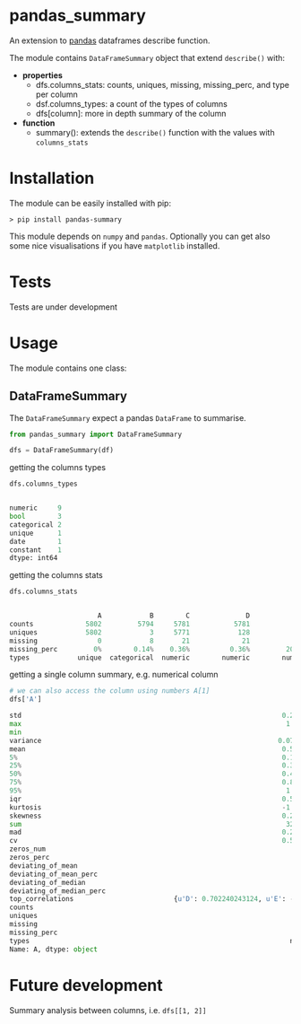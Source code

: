 # pandas_summary
An extension to [pandas](http://pandas.pydata.org/) dataframes describe function.

The module contains `DataFrameSummary` object that extend `describe()` with:

 * **properties**
    * dfs.columns_stats: counts, uniques, missing, missing_perc, and type per column
    * dsf.columns_types: a count of the types of columns
    * dfs[column]: more in depth summary of the column
 * **function**
    * summary(): extends the `describe()` function with the values with `columns_stats`
 

# Installation
The module can be easily installed with pip:

```conslole
> pip install pandas-summary
```

This module depends on `numpy` and `pandas`. Optionally you can get also some nice visualisations if you have `matplotlib` installed.

# Tests
Tests are under development

# Usage
The module contains one class:

## DataFrameSummary

The `DataFrameSummary` expect a pandas `DataFrame` to summarise.

```python
from pandas_summary import DataFrameSummary

dfs = DataFrameSummary(df)
```

getting the columns types

```python
dfs.columns_types


numeric     9
bool        3
categorical 2
unique      1
date        1
constant    1
dtype: int64
```

getting the columns stats

```python
dfs.columns_stats


                      A            B        C              D              E 
counts             5802         5794     5781           5781           4617   
uniques            5802            3     5771            128            121   
missing               0            8       21             21           1185   
missing_perc         0%        0.14%    0.36%          0.36%         20.42%   
types            unique  categorical  numeric        numeric        numeric 
```

getting a single column summary, e.g. numerical column

```python
# we can also access the column using numbers A[1]
dfs['A']

std                                                                 0.2827146
max                                                                  1.072792
min                                                                         0
variance                                                           0.07992753
mean                                                                0.5548516
5%                                                                  0.1603367
25%                                                                 0.3199776
50%                                                                 0.4968588
75%                                                                 0.8274732
95%                                                                  1.011255
iqr                                                                 0.5074956
kurtosis                                                            -1.208469
skewness                                                            0.2679559
sum                                                                  3207.597
mad                                                                 0.2459508
cv                                                                  0.5095319
zeros_num                                                                  11
zeros_perc                                                               0,1%
deviating_of_mean                                                          21
deviating_of_mean_perc                                                  0.36%
deviating_of_median                                                        21
deviating_of_median_perc                                                0.36%
top_correlations                         {u'D': 0.702240243124, u'E': -0.663}
counts                                                                   5781
uniques                                                                  5771
missing                                                                    21
missing_perc                                                            0.36%
types                                                                 numeric
Name: A, dtype: object
```

# Future development

Summary analysis between columns, i.e. `dfs[[1, 2]]`
